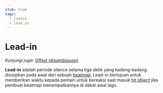 ```yaml
---
stub: true
tags:
  - leadin
  - lead in
---
```


# Lead-in

*Kunjungi juga: [Offset (disambiguasi)](/wiki/Disambiguation/Offset)*

**Lead-in** adalah periode silence selama tiga detik yang kadang-kadang disisipkan pada awal dari sebuah [beatmap](/wiki/Beatmap). Lead-in bertujuan untuk memberikan waktu kepada pemain untuk bereaksi saat masuk [hit object](/wiki/Hit_object) jika pembuat beatmap menempatkannya di dekat awal lagu.

<!-- TODO: Add links and stuff -->
